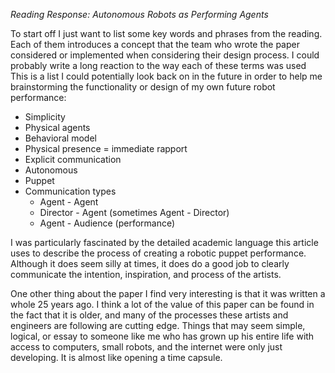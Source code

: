 *Reading Response: Autonomous Robots as Performing Agents*

To start off I just want to list some key words and phrases from the reading. Each of them introduces a concept that the team who wrote the paper considered or implemented when considering their design process. I could probably write a long reaction to the way each of these terms was used This is a list I could potentially look back on in the future in order to help me brainstorming the functionality or design of my own future robot performance: 

- Simplicity
- Physical agents
- Behavioral model
- Physical presence = immediate rapport
- Explicit communication
- Autonomous 
- Puppet
- Communication types
  - Agent - Agent
  - Director - Agent (sometimes Agent - Director)
  - Agent - Audience (performance)


I was particularly fascinated by the detailed academic language this article uses to describe the process of creating a robotic puppet performance. Although it does seem silly at times, it does do a good job to clearly communicate the intention, inspiration, and process of the artists. 

One other thing about the paper I find very interesting is that it was written a whole 25 years ago. I think a lot of the value of this paper can be found in the fact that it is older, and many of the processes these artists and engineers are following are cutting edge. Things that may seem simple, logical, or essay to someone like me who has grown up his entire life with access to computers, small robots, and the internet were only just developing. It is almost like opening a time capsule. 

